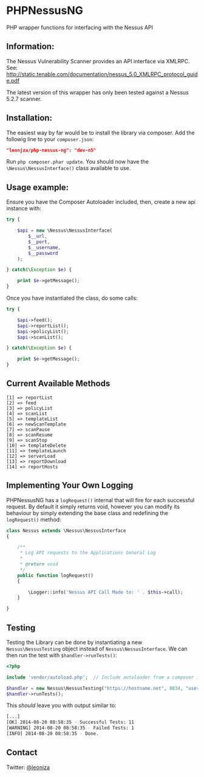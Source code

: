 PHPNessusNG
===========

PHP wrapper functions for interfacing with the Nessus API

Information:
-----------
The Nessus Vulnerability Scanner provides an API interface via XMLRPC.
See: http://static.tenable.com/documentation/nessus_5.0_XMLRPC_protocol_guide.pdf

The latest version of this wrapper has only been tested against a Nessus 5.2.7 scanner.

Installation:
------------
The easiest way by far would be to install the library via composer. Add the followig line to your `composer.json`:

```json
"leonjza/php-nessus-ng": "dev-n5"
```

Run `php composer.phar update`. You should now have the `\Nessus\NessusInterface()` class available to use.

Usage example:
---------------

Ensure you have the Composer Autoloader included, then, create a new api instance with:

```php
try {

    $api = new \Nessus\NessusInterface(
        $__url,
        $__port,
        $__username,
        $__password
    );

} catch(\Exception $e) {

    print $e->getMessage();
}
```

Once you have instantiated the class, do some calls:

```php
try {

    $api->feed();
    $api->reportList();
    $api->policyList();
    $api->scanList();

} catch(\Exception $e) {

    print $e->getMessage();
}
```

Current Available Methods
-------------------------

    [1] => reportList
    [2] => feed
    [3] => policyList
    [4] => scanList
    [5] => templateList
    [6] => newScanTemplate
    [7] => scanPause
    [8] => scanResume
    [9] => scanStop
    [10] => templateDelete
    [11] => templateLaunch
    [12] => serverLoad
    [13] => reportDownload
    [14] => reportHosts
    
Implementing Your Own Logging
-----------------------------

PHPNessusNG has a `logRequest()` internal that will fire for each successful request. By default it simply returns void, however you can modify its behaviour by simply extending the base class and redefining the `logRequest()` method:

```php
class Nessus extends \Nessus\NessusInterface
{

    /**
     * Log API requests to the Applications General Log
     *
     * @return void
     */
    public function logRequest()
    {

        \Logger::info('Nessus API Call Made to: ' . $this->call);
    }

}
```
    
Testing
-------

Testing the Library can be done by instantiating a new `Nessus\NessusTesting` object instead of `Nessus\NessusInterface`. We can then run the test with `$handler->runTests()`:

```php
<?php

include 'vendor/autoload.php';  // Include autoloader from a composer install

$handler = new Nessus\NessusTesting("https://hostname.net", 8834, "username", "password");
$handler->runTests();
```

This _should_ leave you with output similar to:

```bash
[...]
[OK] 2014-08-20 08:58:35 - Successful Tests: 11
[WARNING] 2014-08-20 08:58:35 - Failed Tests: 1
[INFO] 2014-08-20 08:58:35 - Done.
```

Contact
-------
Twitter: [@leonjza](https://twitter.com/leonjza)
